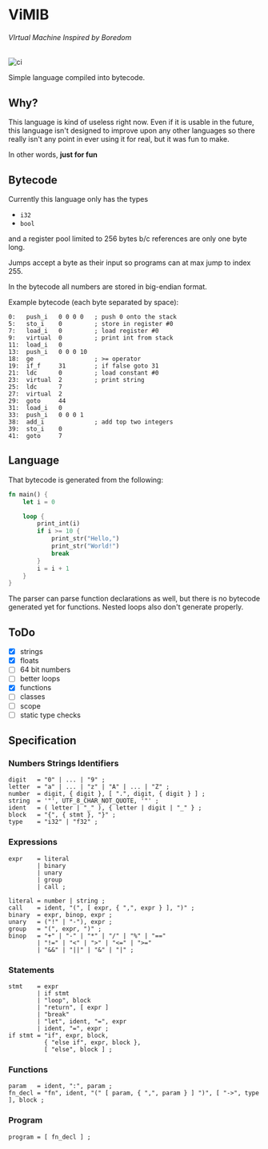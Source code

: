 # ViMIB 
###### *VIrtual Machine Inspired by Boredom*
![ci]

Simple language compiled into bytecode.

## Why?
This language is kind of useless right now.  Even if it is usable in the future,
this language isn't designed to improve upon any other languages so there really
isn't any point in ever using it for real, but it was fun to make.

In other words, **just for fun**

## Bytecode
Currently this language only has the types
 * `i32`
 * `bool`

and a register pool limited to 256 bytes b/c references are only one byte long.

Jumps accept a byte as their input so programs can at max jump to index 255.

In the bytecode all numbers are stored in big-endian format.

Example bytecode (each byte separated by space):
```assembly
0:   push_i   0 0 0 0   ; push 0 onto the stack
5:   sto_i    0         ; store in register #0
7:   load_i   0         ; load register #0
9:   virtual  0         ; print int from stack
11:  load_i   0
13:  push_i   0 0 0 10
18:  ge                 ; >= operator
19:  if_f     31        ; if false goto 31
21:  ldc      0         ; load constant #0
23:  virtual  2         ; print string
25:  ldc      7
27:  virtual  2
29:  goto     44
31:  load_i   0
33:  push_i   0 0 0 1
38:  add_i              ; add top two integers
39:  sto_i    0
41:  goto     7
```

## Language

That bytecode is generated from the following:
```rust
fn main() {
    let i = 0

    loop {
        print_int(i)
        if i >= 10 {
            print_str("Hello,")
            print_str("World!")
            break
        }
        i = i + 1
    }
}
```
The parser can parse function declarations as well, but there is no bytecode generated yet for functions.  Nested loops also don't generate properly.

## ToDo
 - [x] strings
 - [x] floats
 - [ ] 64 bit numbers
 - [ ] better loops
 - [x] functions
 - [ ] classes
 - [ ] scope
 - [ ] static type checks

[ci]: https://github.com/zacklukem/vimib/workflows/Continuous%20Integration/badge.svg

## Specification
### Numbers Strings Identifiers
```ebnf
digit   = "0" | ... | "9" ;
letter  = "a" | ... | "z" | "A" | ... | "Z" ;
number  = digit, { digit }, [ ".", digit, { digit } ] ;
string  = '"', UTF_8_CHAR_NOT_QUOTE, '"' ;
ident   = ( letter | "_" ), { letter | digit | "_" } ;
block   = "{", { stmt }, "}" ;
type    = "i32" | "f32" ;
```

### Expressions
```ebnf
expr    = literal
        | binary
        | unary
        | group
        | call ;

literal = number | string ;
call    = ident, "(", [ expr, { ",", expr } ], ")" ;
binary  = expr, binop, expr ;
unary   = ("!" | "-"), expr ;
group   = "(", expr, ")" ;
binop   = "+" | "-" | "*" | "/" | "%" | "==" 
        | "!=" | "<" | ">" | "<=" | ">="
        | "&&" | "||" | "&" | "|" ;
```

### Statements
```ebnf
stmt    = expr
        | if stmt
        | "loop", block
        | "return", [ expr ]
        | "break"
        | "let", ident, "=", expr
        | ident, "=", expr ;
if stmt = "if", expr, block,
          { "else if", expr, block },
          [ "else", block ] ;
```

### Functions
```ebnf
param   = ident, ":", param ;
fn_decl = "fn", ident, "(" [ param, { ",", param } ] ")", [ "->", type ], block ;
```

### Program
```ebnf
program = [ fn_decl ] ;
```